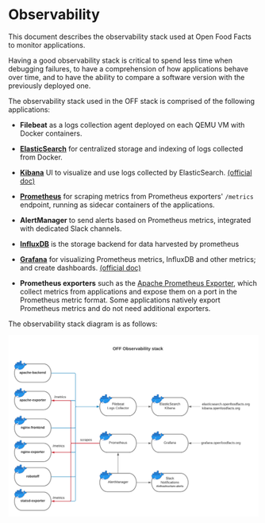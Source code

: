 # Observability

This document describes the observability stack used at Open Food Facts to monitor applications. 

Having a good observability stack is critical to spend less time when debugging failures, to have a comprehension of how applications behave over time, and to have the ability to compare a software version with the previously deployed one.

The observability stack used in the OFF stack is comprised of the following applications:

* **Filebeat** as a logs collection agent deployed on each QEMU VM with Docker containers.

* [**ElasticSearch**](https://www.elastic.co/guide/en/elasticsearch/reference/current/index.html) for centralized storage and indexing of logs collected from Docker.

* [**Kibana**](https://kibana.openfoodfacts.org/) UI to visualize and use logs collected by ElasticSearch. [(official doc)](https://www.elastic.co/guide/en/kibana/current/index.html)

* [**Prometheus**](https://prometheus.io/docs) for scraping metrics from Prometheus exporters' `/metrics` endpoint, running as sidecar containers of the applications.

* **AlertManager** to send alerts based on Prometheus metrics, integrated with dedicated Slack channels.

* [**InfluxDB**](https://docs.influxdata.com/influxdb/v2.0/) is the storage backend for data harvested by prometheus

* [**Grafana**](https://grafana.openfoodfacts.org/) for visualizing Prometheus metrics, InfluxDB and other metrics; and create dashboards. [(official doc)](https://grafana.com/docs/grafana/latest)

* **Prometheus exporters** such as the [Apache Prometheus Exporter](https://github.com/Lusitaniae/apache_exporter), which collect metrics from applications and expose them on a port in the Prometheus metric format. Some applications natively export Prometheus metrics and do not need additional exporters.

The observability stack diagram is as follows:

![Observability stack](./img/obs_stack.png)
